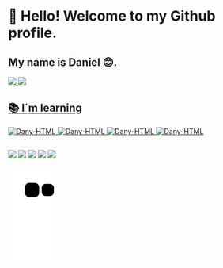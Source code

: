 
# 👋 Hello! Welcome to my Github profile.
## My name is Daniel 😊. 


<!--
**DanySGlez/DanySGlez** is a ✨ _special_ ✨ repository because its `README.md` (this file) appears on your GitHub profile.

Here are some ideas to get you started:

- 🔭 I’m currently working on ...

- 👯 I’m looking to collaborate on ...
- 🤔 I’m looking for help with ...
- 💬 Ask me about ...

- 😄 Pronouns: ...
- ⚡ Fun fact: ...
-->

<div>
  <a href="https://github.com/DanySGlez">
  <img height="170em" src="https://github-readme-stats.vercel.app/api?username=DanySGlez&show_icons=true&theme=dracula&include_all_commits=true&count_private=true"/>
  <img height="170em" src="https://github-readme-stats.vercel.app/api/top-langs/?username=DanySGlez&layout=compact&langs_count=7&theme=dracula"/>
</div>

## 📚 I´m learning

<div style="display: inline_block">
  <img align"center" alt="Dany-HTML" height="30" width="40" src="https://cdn.jsdelivr.net/gh/devicons/devicon/icons/html5/html5-plain.svg"> 
  <img align"center" alt="Dany-HTML" height="30" width="40" src="https://cdn.jsdelivr.net/gh/devicons/devicon/icons/css3/css3-plain.svg" width="40"/> 
  <img align"center" alt="Dany-HTML" height="30" width="40" src="https://cdn.jsdelivr.net/gh/devicons/devicon/icons/javascript/javascript-plain.svg" width="40"/> 
  <img align"center" alt="Dany-HTML" height="30" width="40" src="https://cdn.jsdelivr.net/gh/devicons/devicon/icons/git/git-original.svg" width="40"/> 
</div>
             
##

<div>
  <a href="https://www.instagram.com/dany_sglez/" target="_blank"><img src="https://img.shields.io/badge/-Instagram-%23E4405F?style=for-the-badge&logo=instagram&logoColor=white" target="_blank"></a>
  <a href="https://twitter.com/dany_sglez" target="_blank"><img src="https://img.shields.io/badge/Twitter-1DA1F2?style=for-the-badge&logo=twitter&logoColor=white" target="_blank"></a>
  <a href = "mailto:danysalomon891223@gmail.com"><img src="https://img.shields.io/badge/Gmail-D14836?style=for-the-badge&logo=gmail&logoColor=white" target="_blank"></a>
  <a href="https://twitter.com/dany_sglez" target="_blank"><img src="https://img.shields.io/badge/Twitter-1DA1F2?style=for-the-badge&logo=twitter&logoColor=white" target="_blank"></a>
  <a href="https://www.linkedin.com/in/danysglez" target="_blank"><img src="https://img.shields.io/badge/-LinkedIn-%230077B5?style=for-the-badge&logo=linkedin&logoColor=white" target="_blank"></a>   
  </div>

![Snake animation](https://github.com/DanySGlez/DanySGlez/blob/output/github-contribution-grid-snake.svg)
